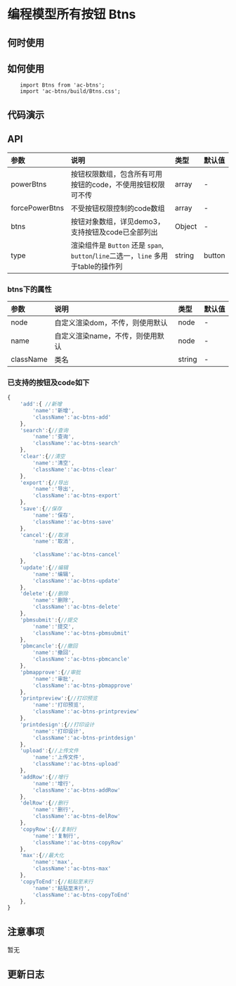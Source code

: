 # 编程模型所有按钮 Btns


## 何时使用


## 如何使用

```
    import Btns from 'ac-btns';
    import 'ac-btns/build/Btns.css';

```

## 代码演示

## API

|参数|说明|类型|默认值|
|:---|:-----|:----|:------|
|powerBtns|按钮权限数组，包含所有可用按钮的code，不使用按钮权限可不传|array|-|
|forcePowerBtns|不受按钮权限控制的code数组|array|-|
|btns|按钮对象数组，详见demo3，支持按钮及code已全部列出|Object|-|
|type|渲染组件是 `Button` 还是 `span`, `button`/`line`二选一，`line` 多用于table的操作列 |string|button|



### btns下的属性 

|参数|说明|类型|默认值|
|:---|:-----|:----|:------|
|node|自定义渲染dom，不传，则使用默认|node|-|
|name|自定义渲染name，不传，则使用默认|node|-|
|className|类名|string|-|


### 已支持的按钮及code如下

```js
{
    'add':{ //新增
        'name':'新增',
        'className':'ac-btns-add'
    },
    'search':{//查询
        'name':'查询',
        'className':'ac-btns-search'
    },
    'clear':{//清空
        'name':'清空',
        'className':'ac-btns-clear'
    },
    'export':{//导出
        'name':'导出',
        'className':'ac-btns-export'
    },
    'save':{//保存
        'name':'保存',
        'className':'ac-btns-save'
    },
    'cancel':{//取消
        'name':'取消',
        
        'className':'ac-btns-cancel'
    },
    'update':{//编辑
        'name':'编辑',
        'className':'ac-btns-update'
    },
    'delete':{//删除
        'name':'删除',
        'className':'ac-btns-delete'
    },
    'pbmsubmit':{//提交
        'name':'提交',
        'className':'ac-btns-pbmsubmit'
    },
    'pbmcancle':{//撤回
        'name':'撤回',
        'className':'ac-btns-pbmcancle'
    },
    'pbmapprove':{//审批
        'name':'审批',
        'className':'ac-btns-pbmapprove'
    },
    'printpreview':{//打印预览
        'name':'打印预览',
        'className':'ac-btns-printpreview'
    },
    'printdesign':{//打印设计
        'name':'打印设计',
        'className':'ac-btns-printdesign'
    },
    'upload':{//上传文件       
        'name':'上传文件',
        'className':'ac-btns-upload'
    },
    'addRow':{//增行        
        'name':'增行',
        'className':'ac-btns-addRow'
    },
    'delRow':{//删行        
        'name':'删行',
        'className':'ac-btns-delRow'
    },
    'copyRow':{//复制行        
        'name':'复制行',
        'className':'ac-btns-copyRow'
    },
    'max':{//最大化        
        'name':'max',
        'className':'ac-btns-max'
    },
    'copyToEnd':{//粘贴至末行
        'name':'粘贴至末行',
        'className':'ac-btns-copyToEnd'
    },
}


```

 ## 注意事项

 暂无

 ## 更新日志